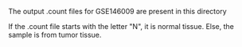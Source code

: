 The output .count files for GSE146009 are present in this directory

If the .count file starts with the letter "N", it is normal tissue.
Else, the sample is from tumor tissue.
